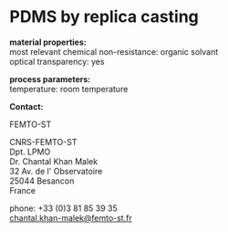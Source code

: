 # PDMS by replica casting

__material properties:__  	
most relevant chemical non-resistance:	organic solvant  
optical transparency:	yes
	
__process parameters:__  	
temperature:	room temperature
<!--break-->
__Contact:__

FEMTO-ST

CNRS-FEMTO-ST  
Dpt. LPMO  
Dr. Chantal Khan Malek  
32 Av. de l' Observatoire  
25044 Besancon  
France

phone: +33 (0)3 81 85 39 35  
chantal.khan-malek@femto-st.fr